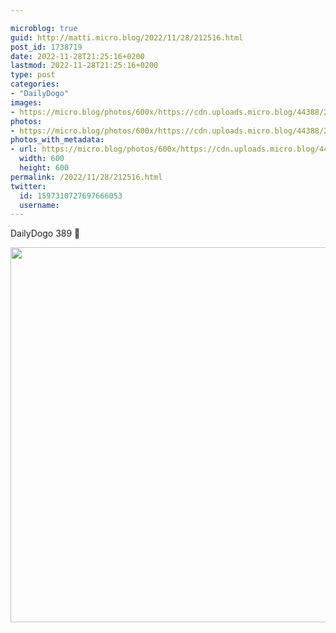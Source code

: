 ```yaml
---

microblog: true
guid: http://matti.micro.blog/2022/11/28/212516.html
post_id: 1738719
date: 2022-11-28T21:25:16+0200
lastmod: 2022-11-28T21:25:16+0200
type: post
categories:
- "DailyDogo"
images:
- https://micro.blog/photos/600x/https://cdn.uploads.micro.blog/44388/2022/6f6a1befdf.jpg
photos:
- https://micro.blog/photos/600x/https://cdn.uploads.micro.blog/44388/2022/6f6a1befdf.jpg
photos_with_metadata:
- url: https://micro.blog/photos/600x/https://cdn.uploads.micro.blog/44388/2022/6f6a1befdf.jpg
  width: 600
  height: 600
permalink: /2022/11/28/212516.html
twitter:
  id: 1597310727697666053
  username:
---
```

DailyDogo 389 🐶

<img src="/media/uploads/2022/6f6a1befdf.jpg" width="600" height="600" alt="" />
